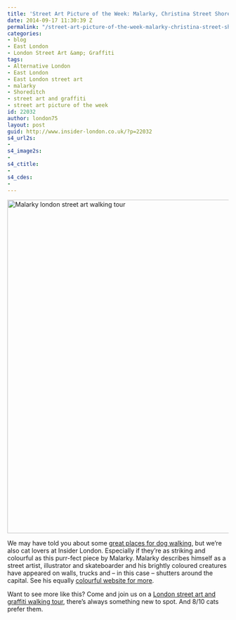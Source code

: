 ```yaml
---
title: 'Street Art Picture of the Week: Malarky, Christina Street Shoreditch'
date: 2014-09-17 11:30:39 Z
permalink: "/street-art-picture-of-the-week-malarky-christina-street-shoreditch/"
categories:
- blog
- East London
- London Street Art &amp; Graffiti
tags:
- Alternative London
- East London
- East London street art
- malarky
- Shoreditch
- street art and graffiti
- street art picture of the week
id: 22032
author: london75
layout: post
guid: http://www.insider-london.co.uk/?p=22032
s4_url2s:
- 
s4_image2s:
- 
s4_ctitle:
- 
s4_cdes:
- 
---
```


[<img class="aligncenter wp-image-22034 size-full" src="/wp-content/uploads/2014/09/Malarky-Christina-Street.jpg" alt="Malarky london street art walking tour" width="569" height="759" />](/wp-content/uploads/2014/09/Malarky-Christina-Street.jpg)

We may have told you about some <a href="http://www.insider-london.co.uk/2012/09/19/walkies-great-places-walk-dog-london/" target="_blank">great places for dog walking</a>, but we&#8217;re also cat lovers at Insider London. Especially if they&#8217;re as striking and colourful as this purr-fect piece by Malarky. Malarky describes himself as a street artist, illustrator and skateboarder and his brightly coloured creatures have appeared on walls, trucks and &#8211; in this case &#8211; shutters around the capital. See his equally <a href="http://www.malarko.com/" target="_blank">colourful website for more</a>.

Want to see more like this? Come and join us on a <a href="http://www.insider-london.co.uk/london-graffiti-artists-walking-tours/" target="_blank">London street art and graffiti walking tour</a>, there&#8217;s always something new to spot. And 8/10 cats prefer them.